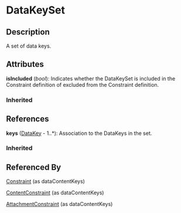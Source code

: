 
# DataKeySet





## Description

A set of data keys.


## Attributes

**isIncluded** (*bool*): Indicates whether the DataKeySet is included in the Constraint definition of excluded from the Constraint definition.

### Inherited



## References

**keys** ([DataKey](DataKey.md) - 1..*): Association to the DataKeys in the set.

### Inherited



## Referenced By

[Constraint](Constraint.md) (as dataContentKeys)

[ContentConstraint](ContentConstraint.md) (as dataContentKeys)

[AttachmentConstraint](AttachmentConstraint.md) (as dataContentKeys)


